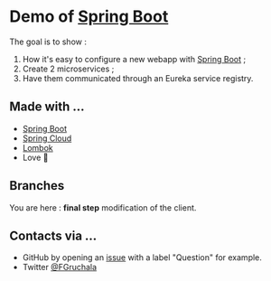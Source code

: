 # Demo of [Spring Boot](https://projects.spring.io/spring-boot/)

The goal is to show :
1. How it's easy to configure a new webapp with [Spring Boot](https://projects.spring.io/spring-boot/) ;
2. Create 2 microservices ;
3. Have them communicated through an Eureka service registry.

## Made with ...
* [Spring Boot](http://projects.spring.io/spring-boot/)
* [Spring Cloud](https://projects.spring.io/spring-cloud/)
* [Lombok](https://projectlombok.org/)
* Love :sparkling_heart:

## Branches

You are here : **final step** modification of the client.


## Contacts via ...
* GitHub by opening an [issue](https://github.com/fgruchala/demo-spring-boot/issues) with a label "Question" for example.
* Twitter [@FGruchala](https://twitter.com/FGruchala)
